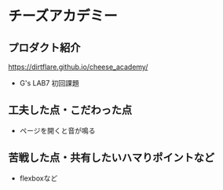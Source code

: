 # チーズアカデミー

## プロダクト紹介
https://dirtflare.github.io/cheese_academy/
- G's LAB7 初回課題

## 工夫した点・こだわった点
- ページを開くと音が鳴る

## 苦戦した点・共有したいハマりポイントなど
- flexboxなど